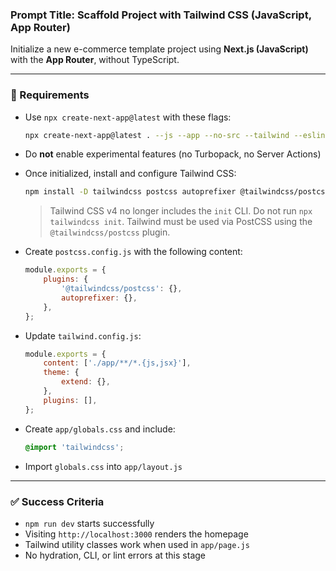 ### Prompt Title: Scaffold Project with Tailwind CSS (JavaScript, App Router)

Initialize a new e-commerce template project using **Next.js (JavaScript)** with the **App Router**, without TypeScript.

---

### 🧱 Requirements

-   Use `npx create-next-app@latest` with these flags:
    ```bash
    npx create-next-app@latest . --js --app --no-src --tailwind --eslint --import-alias="@/*" --no-experimental-app
    ```
-   Do **not** enable experimental features (no Turbopack, no Server Actions)
-   Once initialized, install and configure Tailwind CSS:

    ```bash
    npm install -D tailwindcss postcss autoprefixer @tailwindcss/postcss
    ```

    > Tailwind CSS v4 no longer includes the `init` CLI. Do not run `npx tailwindcss init`. Tailwind must be used via PostCSS using the `@tailwindcss/postcss` plugin.

-   Create `postcss.config.js` with the following content:

    ```js
    module.exports = {
        plugins: {
            '@tailwindcss/postcss': {},
            autoprefixer: {},
        },
    };
    ```

-   Update `tailwind.config.js`:

    ```js
    module.exports = {
        content: ['./app/**/*.{js,jsx}'],
        theme: {
            extend: {},
        },
        plugins: [],
    };
    ```

-   Create `app/globals.css` and include:

    ```css
    @import 'tailwindcss';
    ```

-   Import `globals.css` into `app/layout.js`

---

### ✅ Success Criteria

-   `npm run dev` starts successfully
-   Visiting `http://localhost:3000` renders the homepage
-   Tailwind utility classes work when used in `app/page.js`
-   No hydration, CLI, or lint errors at this stage

